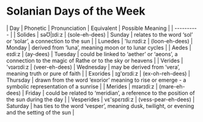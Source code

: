 # Solanian Days of the Week

|        Day | Phonetic | Pronunciation | Equivalent | Possible Meaning |
| ---------- |
|    Solides |    səƱ|ɪdiːz |      (sole-eh-dees) |    Sunday | relates to the word ‘sol’ or ‘solar’, a connection to the sun |
|    Lunedes |   'Iuːnɪdiːz |      (loon-eh-dees) |    Monday | derived from ‘luna’, meaning moon or to lunar cycles |
|      Aedes |       eɪdiːz |           (ay-dees) |   Tuesday | could be linked to ‘aether’ or ‘aeons’, a connection to the magic of Rathe or to the sky or heavens |
|    Verides |   'vɪərɪdiːz |      (veer-eh-dees) | Wednesday | may be derived from ‘vera’, meaning truth or pure of faith |
|   Exorides |   ɪg'ɒrɪdiːz |    (ex-oh-reh-dees) |  Thursday | drawn from the word ‘exorior’ meaning to rise or emerge - a symbolic representation of a sunrise |
|    Merides |    mɪərɪdiːz |      (mare-eh-dees) |    Friday | could be related to ‘meridian’, a reference to the position of the sun during the day |
| Vesperides | vɛ'spɛrɪdiːz | (vess-pear-eh-dees) |  Saturday | has ties to the word ‘vesper’, meaning dusk, twilight, or evening and the setting of the sun |

